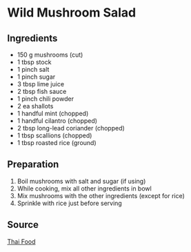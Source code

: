 # Wild Mushroom Salad

## Ingredients

- 150 g mushrooms (cut)
- 1 tbsp stock
- 1 pinch salt
- 1 pinch sugar
- 3 tbsp lime juice
- 2 tbsp fish sauce
- 1 pinch chili powder
- 2 ea shallots
- 1 handful mint (chopped)
- 1 handful cilantro (chopped)
- 2 tbsp long-lead coriander (chopped)
- 1 tbsp scallions (chopped)
- 1 tbsp roasted rice (ground)

## Preparation

1. Boil mushrooms with salt and sugar (if using)
1. While cooking, mix all other ingredients in bowl
1. Mix mushrooms with the other ingredients (except for rice)
1. Sprinkle with rice just before serving

## Source

[Thai Food](https://www.goodreads.com/book/show/154051.Thai_Food)
